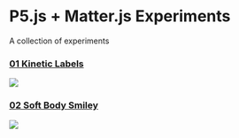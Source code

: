 # P5.js + Matter.js Experiments

A collection of experiments

### [01 Kinetic Labels](https://github.com/amiradeu/p5-matter-experiments/tree/main/01-kinetic-labels)

<img src='01-kinetic-labels/demo/kinetic-typography.gif'>

### [02 Soft Body Smiley](https://github.com/amiradeu/p5-matter-experiments/tree/main/02-soft-body-smiley)

<img src='./02-soft-body-smiley/demo/bouncy-smiley.gif'>
